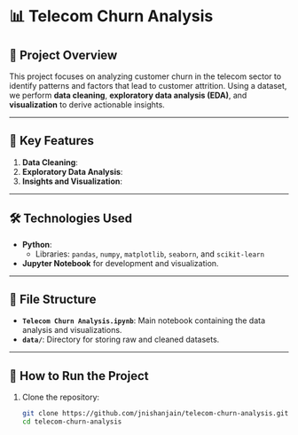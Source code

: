 # 📊 **Telecom Churn Analysis**

## 📝 **Project Overview**
This project focuses on analyzing customer churn in the telecom sector to identify patterns and factors that lead to customer attrition. Using a dataset, we perform **data cleaning**, **exploratory data analysis (EDA)**, and **visualization** to derive actionable insights.

---

## 🔧 **Key Features**
1. **Data Cleaning**:
2. **Exploratory Data Analysis**:
3. **Insights and Visualization**:
  
---

## 🛠️ **Technologies Used**
- **Python**:
  - Libraries: `pandas`, `numpy`, `matplotlib`, `seaborn`, and `scikit-learn`
- **Jupyter Notebook** for development and visualization.

---

## 📁 **File Structure**
- **`Telecom Churn Analysis.ipynb`**: Main notebook containing the data analysis and visualizations.
- **`data/`**: Directory for storing raw and cleaned datasets.


---

## 🚀 **How to Run the Project**
1. Clone the repository:
   ```bash
   git clone https://github.com/jnishanjain/telecom-churn-analysis.git
   cd telecom-churn-analysis

